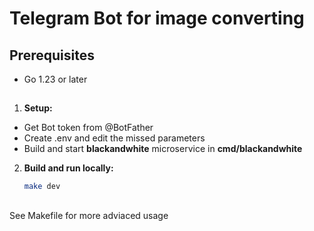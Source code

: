 # Telegram Bot for image converting

## Prerequisites

- Go 1.23 or later

## 

1. **Setup:**

- Get Bot token from @BotFather
- Create .env and edit the missed parameters
- Build and start **blackandwhite** microservice in **cmd/blackandwhite** 

2. **Build and run locally:**

    ```sh
    make dev
    ```
##
See Makefile for more adviaced usage
